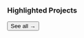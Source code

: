 <div class="home-spacer" />
<h3 class="centered"> Highlighted Projects </h3>

<div class="project-container">

<project-card
  date="Oct 2020"
  image-src="logo/mangayo.png"
  title="MangaYo!"
  description="An innovative e-commerce platform for manga, figue and card games, offering a seamless and scalable shopping experience."
  :tags="['Manga Ecommerce', 'Startup Success']"
/>

<project-card
  date="Jul 2022"
  image-src="logo/syn.webp"
  title="SYN"
  description="A web tool that uses versatile visualization and data processing techniques to create scalable depictions of ultra-scale software system evolution."
  :tags="['Master Thesis', '9.9/10', 'Summa cum laude']"
/>

<project-card
  date="Jan 2024"
  image-src="logo/btp.png"
  title="Investire in BTP"
  description="A free tool for investors, offering detailed information, analysis, and real-time updates on Italian government bonds (BTPs)."
  :tags="['Finance', 'BOT & BTPs', 'Free tool']"
/>

<Button destinationUrl="project/"> See all → </Button>
</div>

